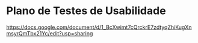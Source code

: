 # Plano de Testes de Usabilidade

https://docs.google.com/document/d/1_BcXwimt7cQrckrE7zdtyqZhiKugXnmsyrQmTbx21Yc/edit?usp=sharing
